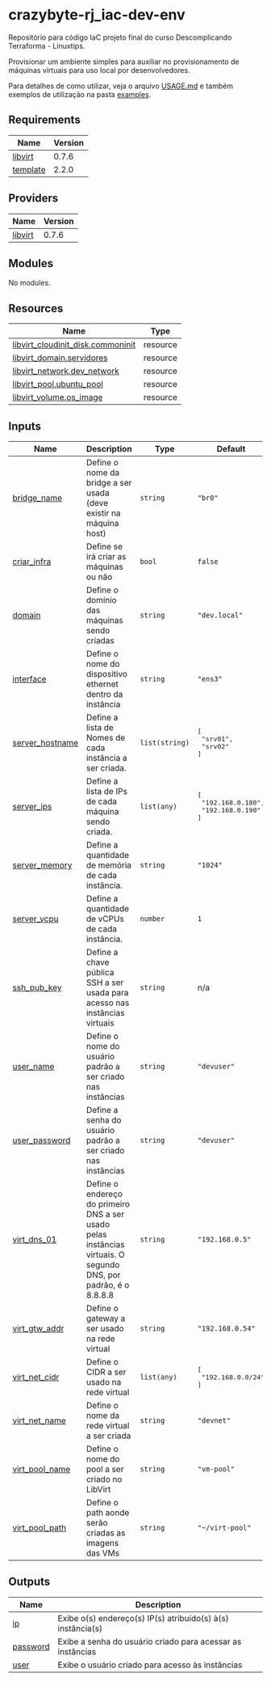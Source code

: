 # crazybyte-rj_iac-dev-env

Repositório para código IaC projeto final do curso Descomplicando Terraforma - Linuxtips.

Provisionar um ambiente simples para auxiliar no provisionamento de máquinas virtuais para uso local por desenvolvedores.

Para detalhes de como utilizar, veja o arquivo [USAGE.md](https://github.com/descomplicando-terraform/crazybyte-rj_iac-dev-env/blob/main/USAGE.md) e também exemplos de utilização na pasta [examples](https://).

<!-- BEGIN_TF_DOCS -->
## Requirements

| Name | Version |
|------|---------|
| <a name="requirement_libvirt"></a> [libvirt](#requirement\_libvirt) | 0.7.6 |
| <a name="requirement_template"></a> [template](#requirement\_template) | 2.2.0 |

## Providers

| Name | Version |
|------|---------|
| <a name="provider_libvirt"></a> [libvirt](#provider\_libvirt) | 0.7.6 |

## Modules

No modules.

## Resources

| Name | Type |
|------|------|
| [libvirt_cloudinit_disk.commoninit](https://registry.terraform.io/providers/dmacvicar/libvirt/0.7.6/docs/resources/cloudinit_disk) | resource |
| [libvirt_domain.servidores](https://registry.terraform.io/providers/dmacvicar/libvirt/0.7.6/docs/resources/domain) | resource |
| [libvirt_network.dev_network](https://registry.terraform.io/providers/dmacvicar/libvirt/0.7.6/docs/resources/network) | resource |
| [libvirt_pool.ubuntu_pool](https://registry.terraform.io/providers/dmacvicar/libvirt/0.7.6/docs/resources/pool) | resource |
| [libvirt_volume.os_image](https://registry.terraform.io/providers/dmacvicar/libvirt/0.7.6/docs/resources/volume) | resource |

## Inputs

| Name | Description | Type | Default | Required |
|------|-------------|------|---------|:--------:|
| <a name="input_bridge_name"></a> [bridge\_name](#input\_bridge\_name) | Define o nome da bridge a ser usada (deve existir na máquina host) | `string` | `"br0"` | no |
| <a name="input_criar_infra"></a> [criar\_infra](#input\_criar\_infra) | Define se irá criar as máquinas ou não | `bool` | `false` | no |
| <a name="input_domain"></a> [domain](#input\_domain) | Define o domínio das máquinas sendo criadas | `string` | `"dev.local"` | no |
| <a name="input_interface"></a> [interface](#input\_interface) | Define o nome do dispositivo ethernet dentro da instância | `string` | `"ens3"` | no |
| <a name="input_server_hostname"></a> [server\_hostname](#input\_server\_hostname) | Define a lista de Nomes de cada instância a ser criada. | `list(string)` | <pre>[<br>  "srv01",<br>  "srv02"<br>]</pre> | no |
| <a name="input_server_ips"></a> [server\_ips](#input\_server\_ips) | Define a lista de IPs de cada máquina sendo criada. | `list(any)` | <pre>[<br>  "192.168.0.180",<br>  "192.168.0.190"<br>]</pre> | no |
| <a name="input_server_memory"></a> [server\_memory](#input\_server\_memory) | Define a quantidade de memória de cada instância. | `string` | `"1024"` | no |
| <a name="input_server_vcpu"></a> [server\_vcpu](#input\_server\_vcpu) | Define a quantidade de vCPUs de cada instância. | `number` | `1` | no |
| <a name="input_ssh_pub_key"></a> [ssh\_pub\_key](#input\_ssh\_pub\_key) | Define a chave pública SSH a ser usada para acesso nas instâncias virtuais | `string` | n/a | yes |
| <a name="input_user_name"></a> [user\_name](#input\_user\_name) | Define o nome do usuário padrão a ser criado nas instâncias | `string` | `"devuser"` | no |
| <a name="input_user_password"></a> [user\_password](#input\_user\_password) | Define a senha do usuário padrão a ser criado nas instâncias | `string` | `"devuser"` | no |
| <a name="input_virt_dns_01"></a> [virt\_dns\_01](#input\_virt\_dns\_01) | Define o endereço do primeiro DNS a ser usado pelas instâncias virtuais. O segundo DNS, por padrão, é o 8.8.8.8 | `string` | `"192.168.0.5"` | no |
| <a name="input_virt_gtw_addr"></a> [virt\_gtw\_addr](#input\_virt\_gtw\_addr) | Define o gateway a ser usado na rede virtual | `string` | `"192.168.0.54"` | no |
| <a name="input_virt_net_cidr"></a> [virt\_net\_cidr](#input\_virt\_net\_cidr) | Define o CIDR a ser usado na rede virtual | `list(any)` | <pre>[<br>  "192.168.0.0/24"<br>]</pre> | no |
| <a name="input_virt_net_name"></a> [virt\_net\_name](#input\_virt\_net\_name) | Define o nome da rede virtual a ser criada | `string` | `"devnet"` | no |
| <a name="input_virt_pool_name"></a> [virt\_pool\_name](#input\_virt\_pool\_name) | Define o nome do pool a ser criado no LibVirt | `string` | `"vm-pool"` | no |
| <a name="input_virt_pool_path"></a> [virt\_pool\_path](#input\_virt\_pool\_path) | Define o path aonde serão criadas as imagens das VMs | `string` | `"~/virt-pool"` | no |

## Outputs

| Name | Description |
|------|-------------|
| <a name="output_ip"></a> [ip](#output\_ip) | Exibe o(s) endereço(s) IP(s) atribuído(s) à(s) instância(s) |
| <a name="output_password"></a> [password](#output\_password) | Exibe a senha do usuário criado para acessar as instâncias |
| <a name="output_user"></a> [user](#output\_user) | Exibe o usuário criado para acesso às instâncias |
<!-- END_TF_DOCS -->